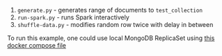 1. `generate.py` - generates range of documents to `test_collection`
2. `run-spark.py` - runs Spark interactively
3. `shuffle-data.py` - modifies random row twice with delay in between

To run this example, one could use local MongoDB ReplicaSet using [this docker compose file](https://github.com/UpSync-Dev/docker-compose-mongo-replica-set)